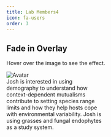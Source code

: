 ```yaml
---
title: Lab Members4
icon: fa-users
order: 3
---
```

<head>
<meta name="viewport" content="width=device-width, initial-scale=1">
<style>
.container {
  position: relative;
  width: 50%;
}

.image {
  display: block;
  width: 100%;
  height: auto;
}

.overlay {
  position: absolute;
  top: 0;
  bottom: 0;
  left: 0;
  right: 0;
  height: 100%;
  width: 100%;
  opacity: 0;
  transition: .5s ease;
  background-color: #008CBA;
}

.container:hover .overlay {
  opacity: 1;
}

.text {
  color: white;
  font-size: 20px;
  position: absolute;
  top: 50%;
  left: 50%;
  -webkit-transform: translate(-50%, -50%);
  -ms-transform: translate(-50%, -50%);
  transform: translate(-50%, -50%);
  text-align: center;
}
</style>
</head>
<body>

<h2>Fade in Overlay</h2>
<p>Hover over the image to see the effect.</p>

<div class="container">
  <img src="i/assets/images/josh_fowler.jpg" alt="Avatar" class="image">
  <div class="overlay">
    <div class="text">Josh is interested in using demography to understand how context-dependent mutualisms contribute to setting species range limits and how they help hosts cope with environmental variability. Josh is using grasses and fungal endophytes as a study system.</div>
  </div>
</div>

</body>